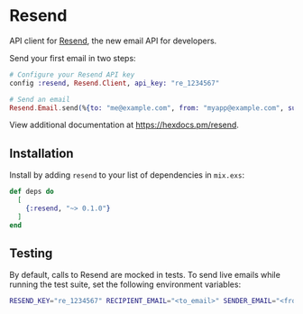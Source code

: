 # Resend

API client for [Resend](https://resend.com/), the new email API for developers.

Send your first email in two steps:

```ex
# Configure your Resend API key
config :resend, Resend.Client, api_key: "re_1234567"
```

```ex
# Send an email
Resend.Email.send(%{to: "me@example.com", from: "myapp@example.com", subject: "Hello!", text: "👋🏻"})
```

View additional documentation at <https://hexdocs.pm/resend>.

## Installation

Install by adding `resend` to your list of dependencies in `mix.exs`:

```elixir
def deps do
  [
    {:resend, "~> 0.1.0"}
  ]
end
```

## Testing

By default, calls to Resend are mocked in tests. To send live emails while running
the test suite, set the following environment variables:

```sh
RESEND_KEY="re_1234567" RECIPIENT_EMAIL="<to_email>" SENDER_EMAIL="<from_email>" mix test
```
